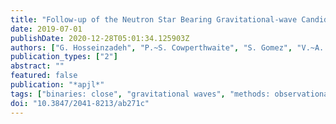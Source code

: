 ```yaml
---
title: "Follow-up of the Neutron Star Bearing Gravitational-wave Candidate Events S190425z and S190426c with MMT and SOAR"
date: 2019-07-01
publishDate: 2020-12-28T05:01:34.125903Z
authors: ["G. Hosseinzadeh", "P.~S. Cowperthwaite", "S. Gomez", "V.~A. Villar", "M. Nicholl", "R. Margutti", "E. Berger", "R. Chornock", "K. Paterson", "W. Fong", "V. Savchenko", "P. Short", "K.~D. Alexander", "P.~K. Blanchard", "J. Braga", "M.~L. Calkins", "R. Cartier", "D.~L. Coppejans", "T. Eftekhari", "T. Laskar", "C. Ly", "L. Patton", "I. Pelisoli", "D.~E. Reichart", "G. Terreran", "P.~K.~G. Williams"]
publication_types: ["2"]
abstract: ""
featured: false
publication: "*apjl*"
tags: ["binaries: close", "gravitational waves", "methods: observational", "stars: black holes", "stars: neutron", "Astrophysics - High Energy Astrophysical Phenomena", "Astrophysics - Solar and Stellar Astrophysics"]
doi: "10.3847/2041-8213/ab271c"
---
```



